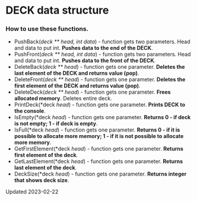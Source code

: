 # DECK data structure

### How to use these functions.

- PushBack(*deck ** head, int data*) - function gets two parameters. Head and data to put int. **Pushes data to the end of the DECK**.
- PushFront(*deck ** head, int data*) - function gets two parameters. Head and data to put int. **Pushes data to the front of the DECK**.
- DeleteBack(*deck ** head*) - function gets one parameter. **Deletes the last element of the DECK and returns value (pop)**.
- DeleteFront(*deck ** head*) - function gets one parameter. **Deletes the first element of the DECK and returns value (pop)**.
- DeleteDeck(*deck ** head*) - function gets one parameter. **Frees allocated memory**. Deletes entire deck.
- PrintDeck(*deck *head*) - function gets one parameter. **Prints DECK to the console**.
- IsEmpty(*deck *head*) - function gets one parameter. **Returns 0 - if deck is not empty; 1 - if deck is empty**.
- IsFull(*deck *head*) - function gets one parameter. **Returns 0 - if it is possible to allocate more memory; 1 - if it is not possible to allocate more memory**.
- GetFirstElement(*deck *head*) - function gets one parameter. **Returns first element of the deck**.
- GetLastElement(*deck *head*) - function gets one parameter. **Returns last element of the deck**.
- DeckSize(*deck *head*) - function gets one parameter. **Returns integer that shows deck size**.


Updated 2023-02-22
